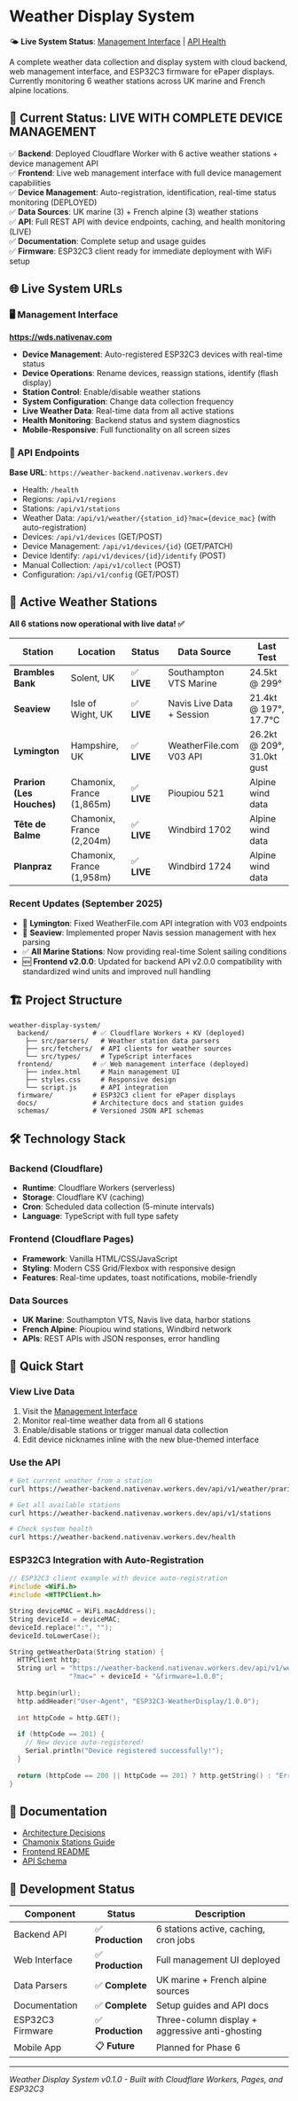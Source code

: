 # Weather Display System

🌤️ **Live System Status**: [Management Interface](https://wds.nativenav.com) | [API Health](https://weather-backend.nativenav.workers.dev/health)

A complete weather data collection and display system with cloud backend, web management interface, and ESP32C3 firmware for ePaper displays. Currently monitoring 6 weather stations across UK marine and French alpine locations.

## 🚀 Current Status: **LIVE WITH COMPLETE DEVICE MANAGEMENT**

✅ **Backend**: Deployed Cloudflare Worker with 6 active weather stations + device management API  
✅ **Frontend**: Live web management interface with full device management capabilities  
✅ **Device Management**: Auto-registration, identification, real-time status monitoring (DEPLOYED)  
✅ **Data Sources**: UK marine (3) + French alpine (3) weather stations  
✅ **API**: Full REST API with device endpoints, caching, and health monitoring (LIVE)  
✅ **Documentation**: Complete setup and usage guides  
✅ **Firmware**: ESP32C3 client ready for immediate deployment with WiFi setup

## 🌐 Live System URLs

### 🖥️ Management Interface
**https://wds.nativenav.com**
- **Device Management**: Auto-registered ESP32C3 devices with real-time status
- **Device Operations**: Rename devices, reassign stations, identify (flash display)
- **Station Control**: Enable/disable weather stations
- **System Configuration**: Change data collection frequency
- **Live Weather Data**: Real-time data from all active stations
- **Health Monitoring**: Backend status and system diagnostics
- **Mobile-Responsive**: Full functionality on all screen sizes

### 🔌 API Endpoints
**Base URL**: `https://weather-backend.nativenav.workers.dev`
- Health: `/health`
- Regions: `/api/v1/regions`
- Stations: `/api/v1/stations`
- Weather Data: `/api/v1/weather/{station_id}?mac={device_mac}` (with auto-registration)
- Devices: `/api/v1/devices` (GET/POST)
- Device Management: `/api/v1/devices/{id}` (GET/PATCH)
- Device Identify: `/api/v1/devices/{id}/identify` (POST)
- Manual Collection: `/api/v1/collect` (POST)
- Configuration: `/api/v1/config` (GET/POST)

## 📍 Active Weather Stations

**All 6 stations now operational with live data! ✅**

| Station | Location | Status | Data Source | Last Test |
|---------|----------|--------|-------------|----------|
| **Brambles Bank** | Solent, UK | ✅ **LIVE** | Southampton VTS Marine | 24.5kt @ 299° |
| **Seaview** | Isle of Wight, UK | ✅ **LIVE** | Navis Live Data + Session | 21.4kt @ 197°, 17.7°C |
| **Lymington** | Hampshire, UK | ✅ **LIVE** | WeatherFile.com V03 API | 26.2kt @ 209°, 31.0kt gust |
| **Prarion (Les Houches)** | Chamonix, France (1,865m) | ✅ **LIVE** | Pioupiou 521 | Alpine wind data |
| **Tête de Balme** | Chamonix, France (2,204m) | ✅ **LIVE** | Windbird 1702 | Alpine wind data |
| **Planpraz** | Chamonix, France (1,958m) | ✅ **LIVE** | Windbird 1724 | Alpine wind data |

### Recent Updates (September 2025)
- 🔧 **Lymington**: Fixed WeatherFile.com API integration with V03 endpoints
- 🔧 **Seaview**: Implemented proper Navis session management with hex parsing
- ✅ **All Marine Stations**: Now providing real-time Solent sailing conditions
- 🆕 **Frontend v2.0.0**: Updated for backend API v2.0.0 compatibility with standardized wind units and improved null handling

## 🏗️ Project Structure
```
weather-display-system/
  backend/           # ✅ Cloudflare Workers + KV (deployed)
    ├── src/parsers/   # Weather station data parsers
    ├── src/fetchers/  # API clients for weather sources
    └── src/types/     # TypeScript interfaces
  frontend/          # ✅ Web management interface (deployed)
    ├── index.html     # Main management UI
    ├── styles.css     # Responsive design
    └── script.js      # API integration
  firmware/          # ESP32C3 client for ePaper displays
  docs/              # Architecture docs and station guides
  schemas/           # Versioned JSON API schemas
```

## 🛠️ Technology Stack

### Backend (Cloudflare)
- **Runtime**: Cloudflare Workers (serverless)
- **Storage**: Cloudflare KV (caching)
- **Cron**: Scheduled data collection (5-minute intervals)
- **Language**: TypeScript with full type safety

### Frontend (Cloudflare Pages)
- **Framework**: Vanilla HTML/CSS/JavaScript
- **Styling**: Modern CSS Grid/Flexbox with responsive design
- **Features**: Real-time updates, toast notifications, mobile-friendly

### Data Sources
- **UK Marine**: Southampton VTS, Navis live data, harbor stations
- **French Alpine**: Pioupiou wind stations, Windbird network
- **APIs**: REST APIs with JSON responses, error handling

## 🚀 Quick Start

### View Live Data
1. Visit the [Management Interface](https://wds.nativenav.com)
2. Monitor real-time weather data from all 6 stations
3. Enable/disable stations or trigger manual data collection
4. Edit device nicknames inline with the new blue-themed interface

### Use the API
```bash
# Get current weather from a station
curl https://weather-backend.nativenav.workers.dev/api/v1/weather/prarion

# Get all available stations
curl https://weather-backend.nativenav.workers.dev/api/v1/stations

# Check system health
curl https://weather-backend.nativenav.workers.dev/health
```

### ESP32C3 Integration with Auto-Registration
```cpp
// ESP32C3 client example with device auto-registration
#include <WiFi.h>
#include <HTTPClient.h>

String deviceMAC = WiFi.macAddress();
String deviceId = deviceMAC;
deviceId.replace(":", "");
deviceId.toLowerCase();

String getWeatherData(String station) {
  HTTPClient http;
  String url = "https://weather-backend.nativenav.workers.dev/api/v1/weather/" + station + 
               "?mac=" + deviceId + "&firmware=1.0.0";
  
  http.begin(url);
  http.addHeader("User-Agent", "ESP32C3-WeatherDisplay/1.0.0");
  
  int httpCode = http.GET();
  
  if (httpCode == 201) {
    // New device auto-registered!
    Serial.println("Device registered successfully!");
  }
  
  return (httpCode == 200 || httpCode == 201) ? http.getString() : "Error";
}
```

## 📖 Documentation

- [Architecture Decisions](docs/ADR-0001.md)
- [Chamonix Stations Guide](docs/chamonix-stations.md)
- [Frontend README](frontend/README.md)
- [API Schema](schemas/weather.v1.json)

## 🔄 Development Status

| Component | Status | Description |
|-----------|--------|--------------|
| Backend API | ✅ **Production** | 6 stations active, caching, cron jobs |
| Web Interface | ✅ **Production** | Full management UI deployed |
| Data Parsers | ✅ **Complete** | UK marine + French alpine sources |
| Documentation | ✅ **Complete** | Setup guides and API docs |
| ESP32C3 Firmware | ✅ **Production** | Three-column display + aggressive anti-ghosting |
| Mobile App | 📋 **Future** | Planned for Phase 6 |

---

*Weather Display System v0.1.0 - Built with Cloudflare Workers, Pages, and ESP32C3*

